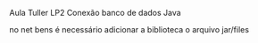 Aula Tuller LP2 Conexão banco de dados Java

no net bens é necessário adicionar a biblioteca o arquivo jar/files 
